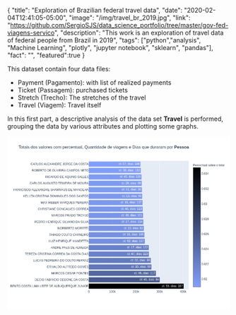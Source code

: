 {
  "title": "Exploration of Brazilian federal travel data",
  "date": "2020-02-04T12:41:05-05:00",
  "image": "/img/travel_br_2019.jpg",
  "link": "https://github.com/SergioSJS/data_science_portfolio/tree/master/gov-fed-viagens-servico",
  "description": "This work is an exploration of travel data of federal people from Brazil in 2019",
  "tags": ["python","analysis", "Machine Learning", "plotly", "jupyter notebook", "sklearn", "pandas"],
  "fact": "",
  "featured":true
}

This dataset contain four data files:
* Payment (Pagamento): with list of realized payments
* Ticket (Passagem): purchased tickets
* Stretch (Trecho): The stretches of the travel
* Travel (Viagem): Travel itself

In this first part, a descriptive analysis of the data set **Travel** is performed, grouping the data by various attributes and plotting some graphs.

![test](/img/travel_br_2019.jpg#center)
